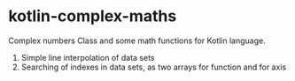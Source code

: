 # kotlin-complex-maths
Complex numbers Class and some math functions for Kotlin language.
1) Simple line interpolation of data sets
2) Searching of indexes in data sets, as two arrays for function and for axis


